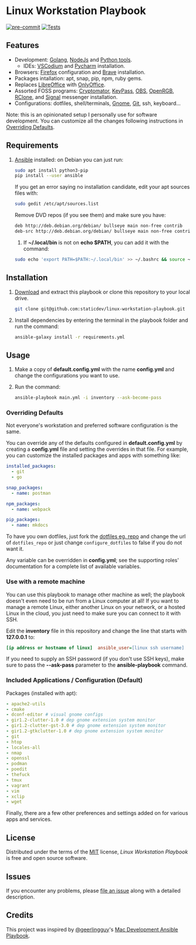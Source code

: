 # Linux Workstation Playbook

[![pre-commit](https://img.shields.io/badge/pre--commit-enabled-brightgreen?logo=pre-commit&logoColor=white)][pre-commit]
[![Tests](https://github.com/staticdev/linux-workstation-playbook/workflows/Tests/badge.svg)][tests]

[pre-commit]: https://github.com/pre-commit/pre-commit
[tests]: https://github.com/staticdev/linux-workstation-playbook/actions?workflow=Tests

## Features

- Development: [Golang], [NodeJs] and [Python tools].
  - IDEs: [VSCodium] and [Pycharm] installation.
- Browsers: [Firefox] configuration and [Brave] installation.
- Packages intallation: apt, snap, pip, npm, ruby gems.
- Replaces [LibreOffice] with [OnlyOffice].
- Assorted FOSS programs: [Cryptomator], [KeyPass], [OBS], [OpenRGB], [RClone], and [Signal] messenger installation.
- Configurations: dotfiles, shell/terminals, [Gnome], [Git], ssh, keyboard...

Note: this is an opinionated setup I personally use for software development. You can customize all the changes following instructions in [Overriding Defaults](#overriding-defaults).

## Requirements

1. [Ansible] installed: on Debian you can just run:

   ```sh
   sudo apt install python3-pip
   pip install --user ansible
   ```

   If you get an error saying no installation candidate, edit your apt sources files with:

   ```sh
   sudo gedit /etc/apt/sources.list
   ```

   Remove DVD repos (if you see them) and make sure you have:

   ```sh
   deb http://deb.debian.org/debian/ bullseye main non-free contrib
   deb-src http://deb.debian.org/debian/ bullseye main non-free contrib
   ```

   1. If **~/.local/bin** is not on **echo \$PATH**, you can add it with the command:

   ```sh
   sudo echo 'export PATH=$PATH:~/.local/bin' >> ~/.bashrc && source ~/.bashrc
   ```

## Installation

1. [Download] and extract this playbook or clone this repository to your local drive.

   ```sh
   git clone git@github.com:staticdev/linux-workstation-playbook.git
   ```

1. Install dependencies by entering the terminal in the playbook folder and run the command:

   ```sh
   ansible-galaxy install -r requirements.yml
   ```

## Usage

1. Make a copy of **default.config.yml** with the name **config.yml** and change the configurations you want to use.
1. Run the command:

   ```sh
   ansible-playbook main.yml -i inventory --ask-become-pass
   ```

<a name="overriding-defaults">

### Overriding Defaults

</a>

Not everyone's workstation and preferred software configuration is the same.

You can override any of the defaults configured in **default.config.yml** by creating a **config.yml** file and setting the overrides in that file. For example, you can customize the installed packages and apps with something like:

```yaml
installed_packages:
  - git
  - go

snap_packages:
  - name: postman

npm_packages:
  - name: webpack

pip_packages:
  - name: mkdocs
```

To have you own dotfiles, just fork the [dotfiles eg. repo] and change the url of `dotfiles_repo` or just change `configure_dotfiles` to false if you do not want it.

Any variable can be overridden in **config.yml**; see the supporting roles' documentation for a complete list of available variables.

### Use with a remote machine

You can use this playbook to manage other machine as well; the playbook doesn't even need to be run from a Linux computer at all! If you want to manage a remote Linux, either another Linux on your network, or a hosted Linux in the cloud, you just need to make sure you can connect to it with SSH.

Edit the **inventory** file in this repository and change the line that starts with **127.0.0.1** to:

```ini
[ip address or hostname of linux]  ansible_user=[linux ssh username]
```

If you need to supply an SSH password (if you don't use SSH keys), make sure to pass the **--ask-pass** parameter to the **ansible-playbook** command.

### Included Applications / Configuration (Default)

Packages (installed with apt):

```yaml
- apache2-utils
- cmake
- dconf-editor # visual gnome configs
- gir1.2-clutter-1.0 # dep gnome extension system monitor
- gir1.2-clutter-gst-3.0 # dep gnome extension system monitor
- gir1.2-gtkclutter-1.0 # dep gnome extension system monitor
- git
- htop
- locales-all
- nmap
- openssl
- podman
- poedit
- thefuck
- tmux
- vagrant
- vim
- xclip
- wget
```

Finally, there are a few other preferences and settings added on for various apps and services.

## License

Distributed under the terms of the [MIT] license,
_Linux Workstation Playbook_ is free and open source software.

## Issues

If you encounter any problems,
please [file an issue] along with a detailed description.

## Credits

This project was inspired by [@geerlingguy]'s [Mac Development Ansible Playbook].

[@geerlingguy]: https://github.com/geerlingguy
[ansible]: https://docs.ansible.com/ansible/latest/installation_guide/intro_installation.html
[brave]: https://brave.com/
[cryptomator]: https://cryptomator.org/
[debian]: https://www.debian.org/
[dotfiles eg. repo]: https://github.com/staticdev/dotfiles-eg
[download]: https://github.com/staticdev/linux-workstation-playbook/archive/refs/heads/main.zip
[file an issue]: https://github.com/staticdev/linux-workstation-playbook/issues
[firefox]: https://www.mozilla.org/firefox/
[git]: https://git-scm.com/
[gnome]: https://www.gnome.org/
[golang]: https://go.dev/
[libreoffice]: https://www.libreoffice.org/
[nodejs]: https://nodejs.org/
[keypass]: https://keepass.info/
[mac development ansible playbook]: https://github.com/geerlingguy/mac-dev-playbook
[mit]: https://opensource.org/licenses/MIT
[obs]: https://obsproject.com/
[onlyoffice]: https://github.com/ONLYOFFICE/
[openrgb]: https://gitlab.com/CalcProgrammer1/OpenRGB
[pycharm]: https://www.jetbrains.com/pycharm/
[python tools]: https://github.com/staticdev/ansible-role-python-developer
[rclone]: https://rclone.org/
[signal]: https://signal.org
[vscodium]: https://vscodium.com/
